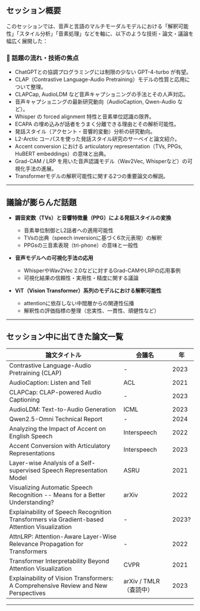 ## セッション概要

このセッションでは、音声と言語のマルチモーダルモデルにおける「解釈可能性」「スタイル分析」「音素処理」などを軸に、以下のような技術・論文・議論を幅広く展開した：

### 🔹 話題の流れ・技術の焦点
- ChatGPTとの協調プログラミングには制限の少ない GPT-4-turbo が有望。
- CLAP（Contrastive Language-Audio Pretraining）モデルの性質と応用について整理。
- CLAPCap, AudioLDM など音声キャプショニングの手法とその人声対応。
- 音声キャプショニングの最新研究動向（AudioCaption, Qwen-Audio など）。
- Whisper の forced alignment 特性と音素単位認識の限界。
- ECAPA の埋め込みが話者をうまく分離できる理由とその解析可能性。
- 発話スタイル（アクセント・音響的変動）分析の研究動向。
- L2-Arctic コーパスを使った発話スタイル研究のサーベイと論文紹介。
- Accent conversion における articulatory representation（TVs, PPGs, HuBERT embeddings）の意味と出典。
- Grad-CAM / LRP を用いた音声認識モデル（Wav2Vec, Whisperなど）の可視化手法の進展。
- Transformerモデルの解釈可能性に関する2つの重要論文の解説。

---

## 議論が膨らんだ話題

- **調音変数（TVs）と音響特徴量（PPG）による発話スタイルの変換**
  - 音素単位制御とL2話者への適用可能性
  - TVsの出典（speech inversionに基づく6次元表現）の解釈
  - PPGsの三音素表現（tri-phone）の意味と一般性

- **音声モデルへの可視化手法の応用**
  - WhisperやWav2Vec 2.0などに対するGrad-CAMやLRPの応用事例
  - 可視化結果の信頼性・実用性・精度に関する議論

- **ViT（Vision Transformer）系列のモデルにおける解釈可能性**
  - attentionに依存しない中間層からの関連性伝播
  - 解釈性の評価指標の整理（忠実性、一貫性、頑健性など）

---

## セッション中に出てきた論文一覧

| 論文タイトル | 会議名 | 年 |
|--------------|--------|----|
| Contrastive Language-Audio Pretraining (CLAP) | - | 2023 |
| AudioCaption: Listen and Tell | ACL | 2021 |
| CLAPCap: CLAP-powered Audio Captioning | - | 2023 |
| AudioLDM: Text-to-Audio Generation | ICML | 2023 |
| Qwen2.5-Omni Technical Report | - | 2024 |
| Analyzing the Impact of Accent on English Speech | Interspeech | 2022 |
| Accent Conversion with Articulatory Representations | Interspeech | 2023 |
| Layer-wise Analysis of a Self-supervised Speech Representation Model | ASRU | 2021 |
| Visualizing Automatic Speech Recognition -- Means for a Better Understanding? | arXiv | 2022 |
| Explainability of Speech Recognition Transformers via Gradient-based Attention Visualization | - | 2023? |
| AttnLRP: Attention-Aware Layer-Wise Relevance Propagation for Transformers | - | 2022 |
| Transformer Interpretability Beyond Attention Visualization | CVPR | 2021 |
| Explainability of Vision Transformers: A Comprehensive Review and New Perspectives | arXiv / TMLR（査読中） | 2023 |

---


